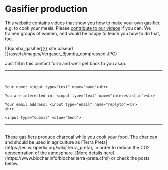 # Gasifier production

This website contains videos that show you how to make your own gasifier, e.g. to cook your meals. Please [contribute to our videos](https://zorbathegreek.github.io/Gasifier-Production/how-to-contribute.html) if you can. We trained groups of women, and would be happy to teach you how to do that, too.  

![Bjumba_gasifier]({{ site.baseurl }}/assets/images/Vergaser_Bjumba_compressed.JPG) 

Just fill in this contact form and we'll get back to you asap. 
<br>
<hr>
<br>
<form action="https://formspree.io/thecarbonshifters@gmail.com"
	method="POST">

    Your name: <input type="text" name="name"><br>
    
    You are interested in: <input type="text" name="interested_in"><br>
    
    Your email address: <input type="email" name="replyto"><br>
    <br>
    
    <input type="submit" value="Send">
    
</form>
<hr>
<br>   
These gasifiers produce charcoal while you cook your food. The char can and should be used in agriculture as [Terra Preta](https://en.wikipedia.org/wiki/Terra_preta), in order to reduce the CO2 concentration of the atmosphere. [More details here](https://www.biochar.info/biochar.terra-preta.cfml) or check the posts below.
